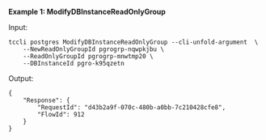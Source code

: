 **Example 1: ModifyDBInstanceReadOnlyGroup**



Input: 

```
tccli postgres ModifyDBInstanceReadOnlyGroup --cli-unfold-argument  \
    --NewReadOnlyGroupId pgrogrp-nqwpkjbu \
    --ReadOnlyGroupId pgrogrp-mnwtmp20 \
    --DBInstanceId pgro-k95qzetn
```

Output: 
```
{
    "Response": {
        "RequestId": "d43b2a9f-070c-480b-a0bb-7c210428cfe8",
        "FlowId": 912
    }
}
```

